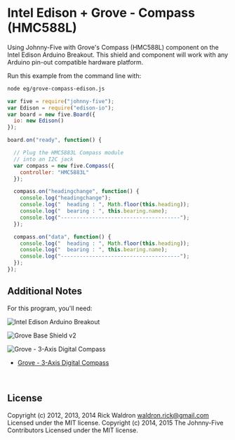 <!--remove-start-->

# Intel Edison + Grove - Compass (HMC588L)

<!--remove-end-->


Using Johnny-Five with Grove's Compass (HMC588L) component on the Intel Edison Arduino Breakout. This shield and component will work with any Arduino pin-out compatible hardware platform.







Run this example from the command line with:
```bash
node eg/grove-compass-edison.js
```


```javascript
var five = require("johnny-five");
var Edison = require("edison-io");
var board = new five.Board({
  io: new Edison()
});

board.on("ready", function() {

  // Plug the HMC5883L Compass module
  // into an I2C jack
  var compass = new five.Compass({
    controller: "HMC5883L"
  });

  compass.on("headingchange", function() {
    console.log("headingchange");
    console.log("  heading : ", Math.floor(this.heading));
    console.log("  bearing : ", this.bearing.name);
    console.log("--------------------------------------");
  });

  compass.on("data", function() {
    console.log("  heading : ", Math.floor(this.heading));
    console.log("  bearing : ", this.bearing.name);
    console.log("--------------------------------------");
  });
});

```








## Additional Notes
For this program, you'll need:

![Intel Edison Arduino Breakout](https://cdn.sparkfun.com//assets/parts/1/0/1/3/9/13097-06.jpg)

![Grove Base Shield v2](http://www.seeedstudio.com/depot/images/product/base%20shield%20V2_01.jpg)

![Grove - 3-Axis Digital Compass](http://www.seeedstudio.com/depot/images/101020034%201.jpg)

- [Grove - 3-Axis Digital Compass](http://www.seeedstudio.com/depot/Grove-3Axis-Digital-Compass-p-759.html)



&nbsp;

<!--remove-start-->

## License
Copyright (c) 2012, 2013, 2014 Rick Waldron <waldron.rick@gmail.com>
Licensed under the MIT license.
Copyright (c) 2014, 2015 The Johnny-Five Contributors
Licensed under the MIT license.

<!--remove-end-->
